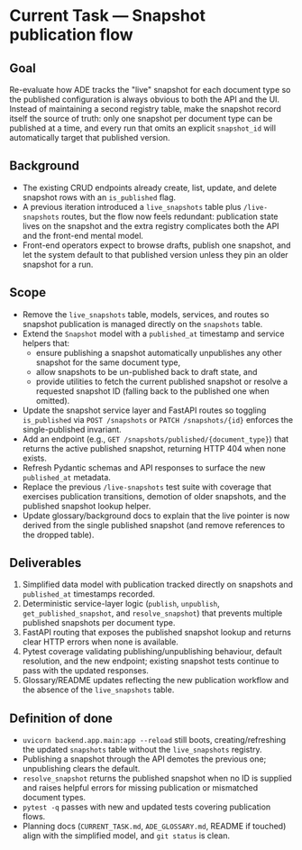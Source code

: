 # Current Task — Snapshot publication flow

## Goal
Re-evaluate how ADE tracks the "live" snapshot for each document type so the published configuration is always obvious to both the API and the UI. Instead of maintaining a second registry table, make the snapshot record itself the source of truth: only one snapshot per document type can be published at a time, and every run that omits an explicit `snapshot_id` will automatically target that published version.

## Background
- The existing CRUD endpoints already create, list, update, and delete snapshot rows with an `is_published` flag.
- A previous iteration introduced a `live_snapshots` table plus `/live-snapshots` routes, but the flow now feels redundant: publication state lives on the snapshot and the extra registry complicates both the API and the front-end mental model.
- Front-end operators expect to browse drafts, publish one snapshot, and let the system default to that published version unless they pin an older snapshot for a run.

## Scope
- Remove the `live_snapshots` table, models, services, and routes so snapshot publication is managed directly on the `snapshots` table.
- Extend the `Snapshot` model with a `published_at` timestamp and service helpers that:
  - ensure publishing a snapshot automatically unpublishes any other snapshot for the same document type,
  - allow snapshots to be un-published back to draft state, and
  - provide utilities to fetch the current published snapshot or resolve a requested snapshot ID (falling back to the published one when omitted).
- Update the snapshot service layer and FastAPI routes so toggling `is_published` via `POST /snapshots` or `PATCH /snapshots/{id}` enforces the single-published invariant.
- Add an endpoint (e.g., `GET /snapshots/published/{document_type}`) that returns the active published snapshot, returning HTTP 404 when none exists.
- Refresh Pydantic schemas and API responses to surface the new `published_at` metadata.
- Replace the previous `/live-snapshots` test suite with coverage that exercises publication transitions, demotion of older snapshots, and the published snapshot lookup helper.
- Update glossary/background docs to explain that the live pointer is now derived from the single published snapshot (and remove references to the dropped table).

## Deliverables
1. Simplified data model with publication tracked directly on snapshots and `published_at` timestamps recorded.
2. Deterministic service-layer logic (`publish`, `unpublish`, `get_published_snapshot`, and `resolve_snapshot`) that prevents multiple published snapshots per document type.
3. FastAPI routing that exposes the published snapshot lookup and returns clear HTTP errors when none is available.
4. Pytest coverage validating publishing/unpublishing behaviour, default resolution, and the new endpoint; existing snapshot tests continue to pass with the updated responses.
5. Glossary/README updates reflecting the new publication workflow and the absence of the `live_snapshots` table.

## Definition of done
- `uvicorn backend.app.main:app --reload` still boots, creating/refreshing the updated `snapshots` table without the `live_snapshots` registry.
- Publishing a snapshot through the API demotes the previous one; unpublishing clears the default.
- `resolve_snapshot` returns the published snapshot when no ID is supplied and raises helpful errors for missing publication or mismatched document types.
- `pytest -q` passes with new and updated tests covering publication flows.
- Planning docs (`CURRENT_TASK.md`, `ADE_GLOSSARY.md`, README if touched) align with the simplified model, and `git status` is clean.
